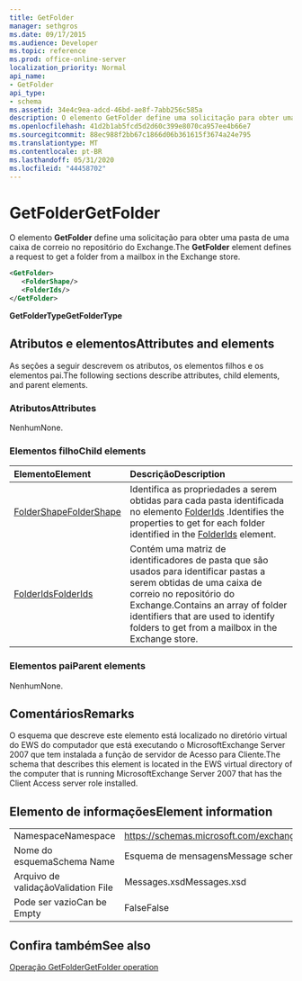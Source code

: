 ```yaml
---
title: GetFolder
manager: sethgros
ms.date: 09/17/2015
ms.audience: Developer
ms.topic: reference
ms.prod: office-online-server
localization_priority: Normal
api_name:
- GetFolder
api_type:
- schema
ms.assetid: 34e4c9ea-adcd-46bd-ae8f-7abb256c585a
description: O elemento GetFolder define uma solicitação para obter uma pasta de uma caixa de correio no repositório do Exchange.
ms.openlocfilehash: 41d2b1ab5fcd5d2d60c399e8070ca957ee4b66e7
ms.sourcegitcommit: 88ec988f2bb67c1866d06b361615f3674a24e795
ms.translationtype: MT
ms.contentlocale: pt-BR
ms.lasthandoff: 05/31/2020
ms.locfileid: "44458702"
---
```

# <a name="getfolder"></a><span data-ttu-id="7ed8c-103">GetFolder</span><span class="sxs-lookup"><span data-stu-id="7ed8c-103">GetFolder</span></span>

<span data-ttu-id="7ed8c-104">O elemento **GetFolder** define uma solicitação para obter uma pasta de uma caixa de correio no repositório do Exchange.</span><span class="sxs-lookup"><span data-stu-id="7ed8c-104">The **GetFolder** element defines a request to get a folder from a mailbox in the Exchange store.</span></span> 
  
```xml
<GetFolder>
   <FolderShape/>
   <FolderIds/>
</GetFolder>
```

 <span data-ttu-id="7ed8c-105">**GetFolderType**</span><span class="sxs-lookup"><span data-stu-id="7ed8c-105">**GetFolderType**</span></span>
## <a name="attributes-and-elements"></a><span data-ttu-id="7ed8c-106">Atributos e elementos</span><span class="sxs-lookup"><span data-stu-id="7ed8c-106">Attributes and elements</span></span>

<span data-ttu-id="7ed8c-107">As seções a seguir descrevem os atributos, os elementos filhos e os elementos pai.</span><span class="sxs-lookup"><span data-stu-id="7ed8c-107">The following sections describe attributes, child elements, and parent elements.</span></span>
  
### <a name="attributes"></a><span data-ttu-id="7ed8c-108">Atributos</span><span class="sxs-lookup"><span data-stu-id="7ed8c-108">Attributes</span></span>

<span data-ttu-id="7ed8c-109">Nenhum</span><span class="sxs-lookup"><span data-stu-id="7ed8c-109">None.</span></span>
  
### <a name="child-elements"></a><span data-ttu-id="7ed8c-110">Elementos filho</span><span class="sxs-lookup"><span data-stu-id="7ed8c-110">Child elements</span></span>

|<span data-ttu-id="7ed8c-111">**Elemento**</span><span class="sxs-lookup"><span data-stu-id="7ed8c-111">**Element**</span></span>|<span data-ttu-id="7ed8c-112">**Descrição**</span><span class="sxs-lookup"><span data-stu-id="7ed8c-112">**Description**</span></span>|
|:-----|:-----|
|[<span data-ttu-id="7ed8c-113">FolderShape</span><span class="sxs-lookup"><span data-stu-id="7ed8c-113">FolderShape</span></span>](foldershape.md) <br/> |<span data-ttu-id="7ed8c-114">Identifica as propriedades a serem obtidas para cada pasta identificada no elemento [FolderIds](folderids.md) .</span><span class="sxs-lookup"><span data-stu-id="7ed8c-114">Identifies the properties to get for each folder identified in the [FolderIds](folderids.md) element.</span></span>  <br/> |
|[<span data-ttu-id="7ed8c-115">FolderIds</span><span class="sxs-lookup"><span data-stu-id="7ed8c-115">FolderIds</span></span>](folderids.md) <br/> |<span data-ttu-id="7ed8c-116">Contém uma matriz de identificadores de pasta que são usados para identificar pastas a serem obtidas de uma caixa de correio no repositório do Exchange.</span><span class="sxs-lookup"><span data-stu-id="7ed8c-116">Contains an array of folder identifiers that are used to identify folders to get from a mailbox in the Exchange store.</span></span>  <br/> |
   
### <a name="parent-elements"></a><span data-ttu-id="7ed8c-117">Elementos pai</span><span class="sxs-lookup"><span data-stu-id="7ed8c-117">Parent elements</span></span>

<span data-ttu-id="7ed8c-118">Nenhum</span><span class="sxs-lookup"><span data-stu-id="7ed8c-118">None.</span></span>
  
## <a name="remarks"></a><span data-ttu-id="7ed8c-119">Comentários</span><span class="sxs-lookup"><span data-stu-id="7ed8c-119">Remarks</span></span>

<span data-ttu-id="7ed8c-120">O esquema que descreve este elemento está localizado no diretório virtual do EWS do computador que está executando o MicrosoftExchange Server 2007 que tem instalada a função de servidor de Acesso para Cliente.</span><span class="sxs-lookup"><span data-stu-id="7ed8c-120">The schema that describes this element is located in the EWS virtual directory of the computer that is running MicrosoftExchange Server 2007 that has the Client Access server role installed.</span></span>
  
## <a name="element-information"></a><span data-ttu-id="7ed8c-121">Elemento de informações</span><span class="sxs-lookup"><span data-stu-id="7ed8c-121">Element information</span></span>

|||
|:-----|:-----|
|<span data-ttu-id="7ed8c-122">Namespace</span><span class="sxs-lookup"><span data-stu-id="7ed8c-122">Namespace</span></span>  <br/> |https://schemas.microsoft.com/exchange/services/2006/messages  <br/> |
|<span data-ttu-id="7ed8c-123">Nome do esquema</span><span class="sxs-lookup"><span data-stu-id="7ed8c-123">Schema Name</span></span>  <br/> |<span data-ttu-id="7ed8c-124">Esquema de mensagens</span><span class="sxs-lookup"><span data-stu-id="7ed8c-124">Message schema</span></span>  <br/> |
|<span data-ttu-id="7ed8c-125">Arquivo de validação</span><span class="sxs-lookup"><span data-stu-id="7ed8c-125">Validation File</span></span>  <br/> |<span data-ttu-id="7ed8c-126">Messages.xsd</span><span class="sxs-lookup"><span data-stu-id="7ed8c-126">Messages.xsd</span></span>  <br/> |
|<span data-ttu-id="7ed8c-127">Pode ser vazio</span><span class="sxs-lookup"><span data-stu-id="7ed8c-127">Can be Empty</span></span>  <br/> |<span data-ttu-id="7ed8c-128">False</span><span class="sxs-lookup"><span data-stu-id="7ed8c-128">False</span></span>  <br/> |
   
## <a name="see-also"></a><span data-ttu-id="7ed8c-129">Confira também</span><span class="sxs-lookup"><span data-stu-id="7ed8c-129">See also</span></span>



[<span data-ttu-id="7ed8c-130">Operação GetFolder</span><span class="sxs-lookup"><span data-stu-id="7ed8c-130">GetFolder operation</span></span>](getfolder-operation.md)

